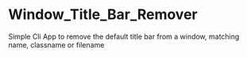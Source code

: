 # Window_Title_Bar_Remover
Simple Cli App to remove the default title bar from a window, matching name, classname or filename
